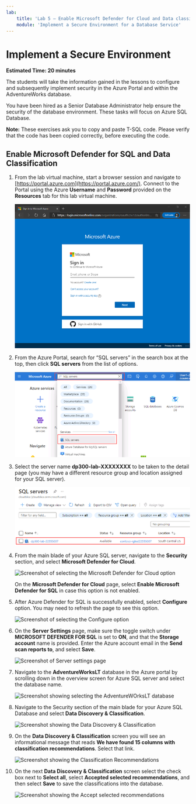 ```yaml
---
lab:
    title: 'Lab 5 – Enable Microsoft Defender for Cloud and Data classification'
    module: 'Implement a Secure Environment for a Database Service'
---
```


# Implement a Secure Environment

**Estimated Time: 20 minutes**

The students will take the information gained in the lessons to configure and subsequently implement security in the Azure Portal and within the AdventureWorks database.

You have been hired as a Senior Database Administrator help ensure the security of the database environment. These tasks will focus on Azure SQL Database.

**Note:** These exercises ask you to copy and paste T-SQL code. Please verify that the code has been copied correctly, before executing the code.

## Enable Microsoft Defender for SQL and Data Classification

1. From the lab virtual machine, start a browser session and navigate to [https://portal.azure.com](https://portal.azure.com/). Connect to the Portal using the Azure **Username** and **Password** provided on the **Resources** tab for this lab virtual machine.

    ![Picture 1](../images/dp-300-module-01-lab-01.png)

1. From the Azure Portal, search for “SQL servers” in the search box at the top, then click **SQL servers** from the list of options.

    ![A screenshot of a social media post Description automatically generated](../images/dp-300-module-04-lab-1.png)

1. Select the server name **dp300-lab-XXXXXXXX** to be taken to the detail page (you may have a different resource group and location assigned for your SQL server).

    ![A screenshot of a social media post Description automatically generated](../images/dp-300-module-04-lab-2.png)

1. From the main blade of your Azure SQL server, navigate to the **Security** section, and select **Microsoft Defender for Cloud**.

    ![Screenshot of selecting the Microsoft Defender for Cloud option](../images/dp-3300-module-33-lab-24.png)

    On the **Microsoft Defender for Cloud** page, select **Enable Microsoft Defender for SQL** in case this option is not enabled.

2. After Azure Defender for SQL is successfully enabled, select **Configure** option. You may need to refresh the page to see this option.

    ![Screenshot of selecting the Configure option](../images/dp-3300-module-33-lab-25_2.png)

3. On the **Server Settings** page, make sure the toggle switch under **MICROSOFT DEFENDER FOR SQL** is set to **ON**, and that the **Storage account** name is provided. Enter the Azure account email in the **Send scan reports to**, and select **Save**.

    ![Screenshot of Server settings page](../images/dp-3300-module-33-lab-25_3.png)

4. Navigate to the **AdventureWorksLT** database in the Azure portal by scrolling down in the overview screen for Azure SQL server and select the database name.

    ![Screenshot showing selecting the AdventureWOrksLT database](../images/dp-3300-module-33-lab-27.png)

5. Navigate to the Security section of the main blade for your Azure SQL Database and select **Data Discovery & Classification**.

    ![Screenshot showing the Data Discovery & Classification](../images/dp-3300-module-33-lab-28.png)

6. On the **Data Discovery & Classification** screen you will see an informational message that reads **We have found 15 columns with classification recommendations**. Select that link.

    ![Screenshot showing the Classification Recommendations](../images/dp-3300-module-33-lab-29.png)

7. On the next **Data Discovery & Classification** screen select the check box next to **Select all**, select **Accepted selected recommendations**, and then select **Save** to save the classifications into the database.

    ![Screenshot showing the Accept selected recommendations](../images/dp-3300-module-33-lab-30.png)

